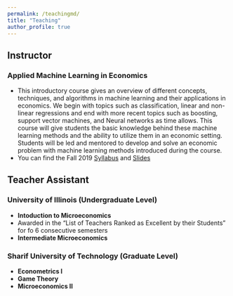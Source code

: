 ```yaml
---
permalink: /teachingmd/
title: "Teaching"
author_profile: true
---
```


## Instructor

### Applied Machine Learning in Economics
* This introductory course gives an overview of different concepts, techniques, and algorithms in machine learning and their applications in economics. We begin with topics such as classification, linear and non-linear regressions and end with more recent topics such as boosting, support vector machines, and Neural networks as time allows. This course will give students the basic knowledge behind these machine learning methods and the ability to utilize them in an economic setting. Students will be led and mentored to develop and solve an economic problem with machine learning methods introduced during the course.
* You can find the Fall 2019 [Syllabus](http://google.com) and [Slides](http://google.com)

## Teacher Assistant
### University of Illinois (Undergraduate Level)
* **Intoduction to Microeconomics**
 * Awarded in the “List of Teachers Ranked as Excellent by their Students” for fo 6 consecutive semesters
* **Intermediate Microeconomics**
### Sharif University of Technology (Graduate Level)
* **Econometrics I**
* **Game Theory**
* **Microeconomics II**
